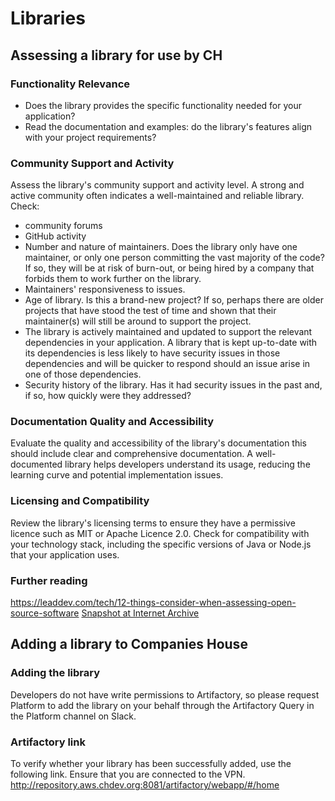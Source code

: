 # Libraries

## Assessing a library for use by CH


### Functionality Relevance
* Does the library provides the specific functionality needed for your application?
* Read the documentation and examples: do the library's features align with your project requirements?

### Community Support and Activity
Assess the library's community support and activity level. A strong and active community often indicates a well-maintained and reliable library.
Check:
* community forums
* GitHub activity
* Number and nature of maintainers. Does the library only have one maintainer, or only one person committing the vast majority of the code? If so, they will be at risk of burn-out, or being hired by a company that forbids them to work further on the library.
* Maintainers' responsiveness to issues.
* Age of library. Is this a brand-new project? If so, perhaps there are older projects that have stood the test of time and shown that their maintainer(s) will still be around to support the project.
* The library is actively maintained and updated to support the relevant dependencies in your application. A library that is kept up-to-date with its dependencies is less likely to have security issues in those dependencies and will be quicker to respond should an issue arise in one of those dependencies.
* Security history of the library. Has it had security issues in the past and, if so, how quickly were they addressed?

### Documentation Quality and Accessibility
Evaluate the quality and accessibility of the library's documentation this should include clear and comprehensive documentation. A well-documented library helps developers understand its usage, reducing the learning curve and potential implementation issues.

### Licensing and Compatibility
Review the library's licensing terms to ensure they have a permissive licence such as MIT or Apache Licence 2.0. Check for compatibility with your technology stack, including the specific versions of Java or Node.js that your application uses. 

### Further reading
https://leaddev.com/tech/12-things-consider-when-assessing-open-source-software
[Snapshot at Internet Archive](https://web.archive.org/web/20240113004334/https://leaddev.com/tech/12-things-consider-when-assessing-open-source-software)

## Adding a library to Companies House

### Adding the library
Developers do not have write permissions to Artifactory, so please request Platform to add the library on your behalf through the Artifactory Query in the Platform channel on Slack.

### Artifactory link
To verify whether your library has been successfully added, use the following link. Ensure that you are connected to the VPN.
http://repository.aws.chdev.org:8081/artifactory/webapp/#/home
